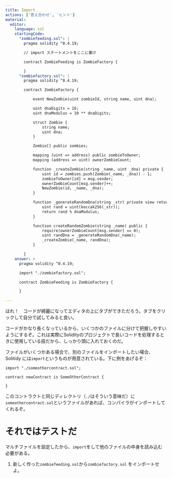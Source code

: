 ```yaml
---
title: Import
actions: ['答え合わせ', 'ヒント']
material:
  editor:
    language: sol
    startingCode:
      "zombiefeeding.sol": |
        pragma solidity ^0.4.19;

        // import ステートメントをここに書け

        contract ZombieFeeding is ZombieFactory {

        }
      "zombiefactory.sol": |
        pragma solidity ^0.4.19;

        contract ZombieFactory {

            event NewZombie(uint zombieId, string name, uint dna);

            uint dnaDigits = 16;
            uint dnaModulus = 10 ** dnaDigits;

            struct Zombie {
                string name;
                uint dna;
            }

            Zombie[] public zombies;

            mapping (uint => address) public zombieToOwner;
            mapping (address => uint) ownerZombieCount;

            function _createZombie(string _name, uint _dna) private {
                uint id = zombies.push(Zombie(_name, _dna)) - 1;
                zombieToOwner[id] = msg.sender;
                ownerZombieCount[msg.sender]++;
                NewZombie(id, _name, _dna);
            }

            function _generateRandomDna(string _str) private view returns (uint) {
                uint rand = uint(keccak256(_str));
                return rand % dnaModulus;
            }

            function createRandomZombie(string _name) public {
                require(ownerZombieCount[msg.sender] == 0);
                uint randDna = _generateRandomDna(_name);
                _createZombie(_name, randDna);
            }

        }
    answer: >
      pragma solidity ^0.4.19;

      import "./zombiefactory.sol";

      contract ZombieFeeding is ZombieFactory {

      }

---
```


ほれ！　コードが綺麗になってエディタの上にタブができただろう。タブをクリックして自分で試してみると良い。

コードがかなり長くなっているから、いくつかのファイルに分けて把握しやすいようにするぞ。これは実際にSolidityのプロジェクトで長いコードを処理するときに使用している技だから、しっかり頭に入れておくのだ。

ファイルがいくつかある場合で、別のファイルをインポートしたい場合、Solitidy には`import`というものが用意されている。下に例をあげるぞ：

```
import "./someothercontract.sol";

contract newContract is SomeOtherContract {

}
```
このコントラクトと同じディレクトリ（`./`はそういう意味だ）に `someothercontract.sol`というファイルがあれば、コンパイラがインポートしてくれるぞ。

# それではテストだ

マルチファイルを設定したから、`import`をして他のファイルの中身を読み込む必要がある。

1. 新しく作った`zombiefeeding.sol`から`zombiefactory.sol` をインポートせよ。
